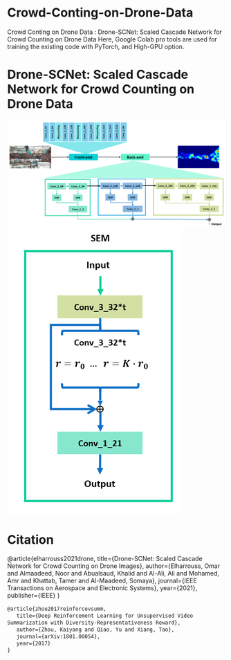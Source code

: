 # Crowd-Conting-on-Drone-Data
Crowd Conting on Drone Data : Drone-SCNet: Scaled Cascade Network for Crowd Counting on Drone Data
Here, Google Colab pro tools are used for training the existing code with PyTorch, and High-GPU option. 
<h1>Drone-SCNet: Scaled Cascade Network for Crowd Counting on Drone Data </h1>

<img src="https://github.com/elharroussomar/Crowd-Conting-on-Drone-Data/blob/master/flowchartf1.png" alt="Italian Trulli">

<img src="https://github.com/elharroussomar/Crowd-Conting-on-Drone-Data/blob/master/SEM2.png" alt="Italian Trulli">

<h1>Citation</h1>
@article{elharrouss2021drone,
  title={Drone-SCNet: Scaled Cascade Network for Crowd Counting on Drone Images},
  author={Elharrouss, Omar and Almaadeed, Noor and Abualsaud, Khalid and Al-Ali, Ali and Mohamed, Amr and Khattab, Tamer and Al-Maadeed, Somaya},
  journal={IEEE Transactions on Aerospace and Electronic Systems},
  year={2021},
  publisher={IEEE}
}

<div class="snippet-clipboard-content position-relative" data-snippet-clipboard-copy-content="@article{zhou2017reinforcevsumm, 
   title={Deep Reinforcement Learning for Unsupervised Video Summarization with Diversity-Representativeness Reward},
   author={Zhou, Kaiyang and Qiao, Yu and Xiang, Tao}, 
   journal={arXiv:1801.00054}, 
   year={2017} 
}
"><pre><code>@article{zhou2017reinforcevsumm, 
   title={Deep Reinforcement Learning for Unsupervised Video Summarization with Diversity-Representativeness Reward},
   author={Zhou, Kaiyang and Qiao, Yu and Xiang, Tao}, 
   journal={arXiv:1801.00054}, 
   year={2017} 
}
</code></pre></div>
